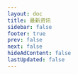 ```yaml
---
layout: doc 
title: 最新资讯
sidebar: false
footer: true
prev: false
next: false 
hideAdContent: false
lastUpdated: false
---
```


<!--@include: ./zh/news/xinhua/0000/00/xinhua-0000000000.md -->



